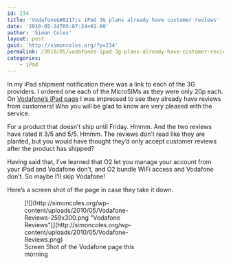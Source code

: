 ```yaml
---
id: 234
title: 'Vodafone&#8217;s iPad 3G plans already have customer reviews'
date: '2010-05-24T05:07:24+01:00'
author: 'Simon Coles'
layout: post
guid: 'http://simoncoles.org/?p=234'
permalink: /2010/05/vodafones-ipad-3g-plans-already-have-customer-reviews/
categories:
    - iPad
---
```


In my iPad shipment notification there was a link to each of the 3G providers. I ordered one each of the MicroSIMs as they were only 20p each. On [Vodafone’s iPad page](http://shop.vodafone.co.uk/shop/mobile-broadband-devices/apple-ipad-microsim) I was impressed to see they already have reviews from customers! Who you will be glad to know are very pleased with the service.

For a product that doesn’t ship until Friday. Hmmm. And the two reviews have rated it 3/5 and 5/5. Hmmm. The reviews don’t read like they are planted, but you would have thought they’d only accept customer reviews after the product has shipped?

Having said that, I’ve learned that O2 let you manage your account from your iPad and Vodafone don’t, and O2 bundle WiFi access and Vodafone don’t. So maybe I’ll skip Vodafone!

Here’s a screen shot of the page in case they take it down.

<figure aria-describedby="caption-attachment-235" class="wp-caption aligncenter" id="attachment_235" style="width: 259px">[![](http://simoncoles.org/wp-content/uploads/2010/05/Vodafone-Reviews-259x300.png "Vodafone Reviews")](http://simoncoles.org/wp-content/uploads/2010/05/Vodafone-Reviews.png)<figcaption class="wp-caption-text" id="caption-attachment-235">Screen Shot of the Vodafone page this morning</figcaption></figure>